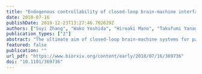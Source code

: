 ```yaml
---
title: "Endogenous controllability of closed-loop brain-machine interfaces for pain."
date: 2018-07-16
publishDate: 2019-12-23T13:27:46.702629Z
authors: ["Suyi Zhang", "Wako Yoshida", "Hiroaki Mano", "Takufumi Yanagisawa", "Kazuhisa Shibata", "Mitsuo Kawato", "Ben Seymour"]
publication_types: ["2"]
abstract: "The ultimate aim of closed-loop brain-machine systems for pain is to directly titrate the ongoing level of an intervention to pain-related neural activity. However pain is highly susceptible to endogenous modulation, raising the possibility that active or passive changes in neural activity provoked by the operation of the system could enhance or interfere with the signals upon which it is based. We studied healthy subjects receiving intermittent pain stimuli in a real-time fMRI-based closed-loop feedback-stimulation task. We showed that multi-voxel pattern decoding of pain intensity could be used to train a control algorithm to learn to deliver less painful stimuli (adaptive decoded neurofeedback). However, the system engaged two types of endogenous processes in the brain. First, despite the inherent incentive for subjects to enhance the neural decodability of pain, decodability was either reduced or unchanged in classic pain-processing regions, including insula, dorsolateral prefrontal, and somatosensory cortices. However, increased decodability was observed in a putative pain modulatory region - the pregenual anterior cingulate cortex (pgACC). Second, we found that pain perception itself was modulated by an endogenous computational uncertainty signal engaged as subjects learned the success rate of the system in reducing pain - an effect that also correlated with pgACC responses. The results illustrate how regionally and computationally specific co-adaptive brain-machine learning influences the efficacy of closed-loop systems for pain, and shows that pgACC acts as a key hub in the endogenous controllability of pain."
featured: false
publication: ""
url_pdf: "https://www.biorxiv.org/content/early/2018/07/16/369736"
doi: "10.1101/369736"
---
```


